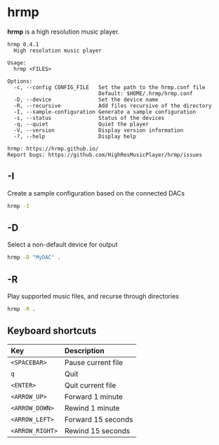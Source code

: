 # hrmp

**hrmp** is a high resolution music player.

```
hrmp 0.4.1
  High resolution music player

Usage:
  hrmp <FILES>

Options:
  -c, --config CONFIG_FILE   Set the path to the hrmp.conf file
                             Default: $HOME/.hrmp/hrmp.conf
  -D, --device               Set the device name
  -R, --recursive            Add files recursive of the directory
  -I, --sample-configuration Generate a sample configuration
  -s, --status               Status of the devices
  -q, --quiet                Quiet the player
  -V, --version              Display version information
  -?, --help                 Display help

hrmp: https://hrmp.github.io/
Report bugs: https://github.com/HighResMusicPlayer/hrmp/issues
```

## -I

Create a sample configuration based on the connected DACs


```sh
hrmp -I
```

## -D

Select a non-default device for output

```sh
hrmp -D "MyDAC" .
```

## -R

Play supported music files, and recurse through directories

```sh
hrmp -R .
```

## Keyboard shortcuts

| Key             | Description         |
| :-------------- | :------------------ |
| `<SPACEBAR>`    | Pause current file  |
| `q`             | Quit                |
| `<ENTER>`       | Quit current file   |
| `<ARROW_UP>`    | Forward 1 minute    |
| `<ARROW_DOWN>`  | Rewind 1 minute     |
| `<ARROW_LEFT>`  | Forward 15 seconds  |
| `<ARROW_RIGHT>` | Rewind 15 seconds   |
